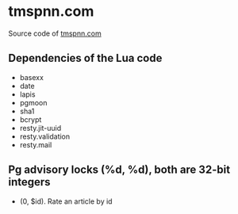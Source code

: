 # tmspnn.com

Source code of [tmspnn.com](https://tmspnn.com)

## Dependencies of the Lua code

- basexx
- date
- lapis
- pgmoon
- sha1
- bcrypt
- resty.jit-uuid
- resty.validation
- resty.mail

## Pg advisory locks (%d, %d), both are 32-bit integers

- (0, $id). Rate an article by id
